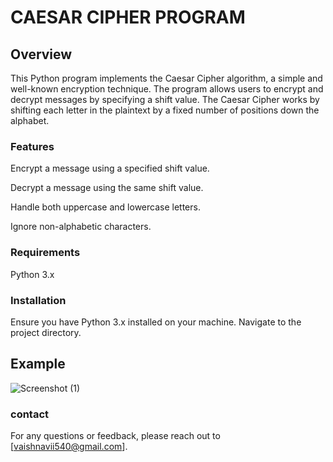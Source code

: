 # CAESAR CIPHER PROGRAM

## Overview
This Python program implements the Caesar Cipher algorithm, a simple and well-known encryption technique. The program allows users to encrypt and decrypt messages by specifying a shift value. The Caesar Cipher works by shifting each letter in the plaintext by a fixed number of positions down the alphabet.

### Features
Encrypt a message using a specified shift value.

Decrypt a message using the same shift value.

Handle both uppercase and lowercase letters.

Ignore non-alphabetic characters.

### Requirements
Python 3.x
### Installation
Ensure you have Python 3.x installed on your machine.
Navigate to the project directory.

## Example

 ![Screenshot (1)](https://github.com/user-attachments/assets/e9d58e6d-2c19-4e16-b583-67885b8906c2)
 
### contact
For any questions or feedback, please reach out to [vaishnavii540@gmail.com].




